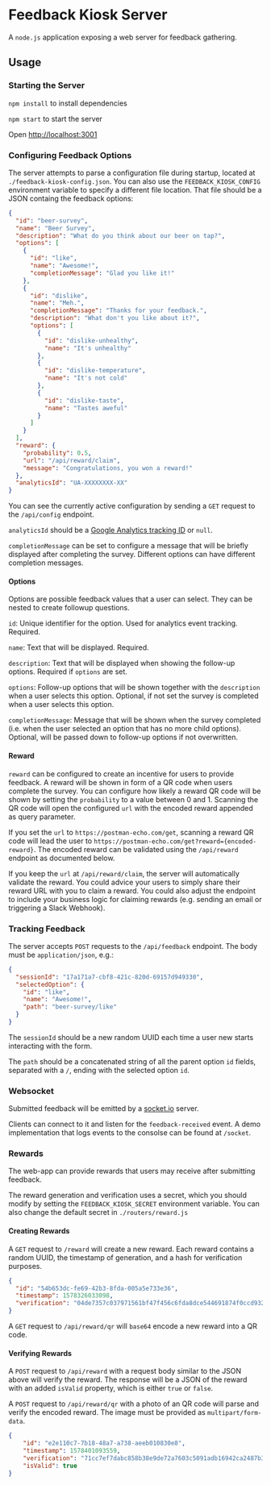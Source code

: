 # Feedback Kiosk Server

A `node.js` application exposing a web server for feedback gathering.

## Usage

### Starting the Server

`npm install` to install dependencies

`npm start` to start the server

Open [http://localhost:3001](http://localhost:3001)

### Configuring Feedback Options

The server attempts to parse a configuration file during startup, located at `./feedback-kiosk-config.json`. You can also use the `FEEDBACK_KIOSK_CONFIG` environment variable to specify a different file location. That file should be a JSON containg the feedback options:

```json
{
  "id": "beer-survey",
  "name": "Beer Survey",
  "description": "What do you think about our beer on tap?",
  "options": [
    {
      "id": "like",
      "name": "Awesome!",
      "completionMessage": "Glad you like it!"
    },
    {
      "id": "dislike",
      "name": "Meh.",
      "completionMessage": "Thanks for your feedback.",
      "description": "What don't you like about it?",
      "options": [
        {
          "id": "dislike-unhealthy",
          "name": "It's unhealthy"
        },
        {
          "id": "dislike-temperature",
          "name": "It's not cold"
        },
        {
          "id": "dislike-taste",
          "name": "Tastes aweful"
        }
      ]
    }
  ],
  "reward": {
    "probability": 0.5,
    "url": "/api/reward/claim",
    "message": "Congratulations, you won a reward!"
  },
  "analyticsId": "UA-XXXXXXXX-XX"
}
```

You can see the currently active configuration by sending a `GET` request to the `/api/config` endpoint.

`analyticsId` should be a [Google Analytics tracking ID](https://support.google.com/analytics/thread/13109681?hl=en) or `null`.

`completionMessage` can be set to configure a message that will be briefly displayed after completing the survey. Different options can have different completion messages.

#### Options

Options are possible feedback values that a user can select. They can be nested to create followup questions.

`id`: Unique identifier for the option. Used for analytics event tracking. Required.

`name`: Text that will be displayed. Required.

`description`: Text that will be displayed when showing the follow-up options. Required if `options` are set.

`options`: Follow-up options that will be shown together with the `description` when a user selects this option. Optional, if not set the survey is completed when a user selects this option.

`completionMessage`: Message that will be shown when the survey completed (i.e. when the user selected an option that has no more child options). Optional, will be passed down to follow-up options if not overwritten.

#### Reward

`reward` can be configured to create an incentive for users to provide feedback. A reward will be shown in form of a QR code when users complete the survey. You can configure how likely a reward QR code will be shown by setting the `probability` to a value between 0 and 1. Scanning the QR code will open the configured `url` with the encoded reward appended as query parameter.

If you set the `url` to `https://postman-echo.com/get`, scanning a reward QR code will lead the user to `https://postman-echo.com/get?reward={encoded-reward}`. The encoded reward can be validated using the `/api/reward` endpoint as documented below.

If you keep the `url` at `/api/reward/claim`, the server will automatically validate the reward. You could advice your users to simply share their reward URL with you to claim a reward. You could also adjust the endpoint to include your business logic for claiming rewards (e.g. sending an email or triggering a Slack Webhook).

### Tracking Feedback

The server accepts `POST` requests to the `/api/feedback` endpoint. The body must be `application/json`, e.g.:

```json
{
  "sessionId": "17a171a7-cbf8-421c-820d-69157d949330",
  "selectedOption": {
    "id": "like",
    "name": "Awesome!",
    "path": "beer-survey/like"
  }
}
```

The `sessionId` should be a new random UUID each time a user new starts interacting with the form.

The `path` should be a concatenated string of all the parent option `id` fields, separated with a `/`, ending with the selected option `id`.

### Websocket

Submitted feedback will be emitted by a [socket.io](https://socket.io/) server.

Clients can connect to it and listen for the `feedback-received` event. A demo implementation that logs events to the consolse can be found at `/socket`.

### Rewards

The web-app can provide rewards that users may receive after submitting feedback.

The reward generation and verification uses a secret, which you should modify by setting the `FEEDBACK_KIOSK_SECRET` environment variable. You can also change the default secret in `./routers/reward.js`

#### Creating Rewards

A `GET` request to `/reward` will create a new reward. Each reward contains a random UUID, the timestamp of generation, and a hash for verification purposes.

```json
{
  "id": "54b653dc-fe69-42b3-8fda-005a5e733e36",
  "timestamp": 1578326033098,
  "verification": "04de7357c037971561bf47f456c6fda8dce544691874f0ccd932ea97e9bbdc02"
}
```

A `GET` request to `/api/reward/qr` will `base64` encode a new reward into a QR code.

#### Verifying Rewards

A `POST` request to `/api/reward` with a request body similar to the JSON above will verify the reward. The response will be a JSON of the reward with an added `isValid` property, which is either `true` or `false`.

A `POST` request to `/api/reward/qr` with a photo of an QR code will parse and verify the encoded reward. The image must be provided as `multipart/form-data`.

```json
{
    "id": "e2e110c7-7b18-48a7-a738-aeeb010830e8",
    "timestamp": 1578401093559,
    "verification": "71cc7ef7dabc858b38e9de72a7603c5091adb16942ca2487b3530017de5f5477",
    "isValid": true
}
```
